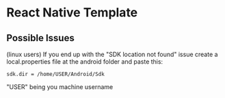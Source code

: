 # React Native Template

## Possible Issues

(linux users) If you end up with the "SDK location not found" issue create a local.properties file at the android folder and paste this:
```
sdk.dir = /home/USER/Android/Sdk
```
"USER" being you machine username
